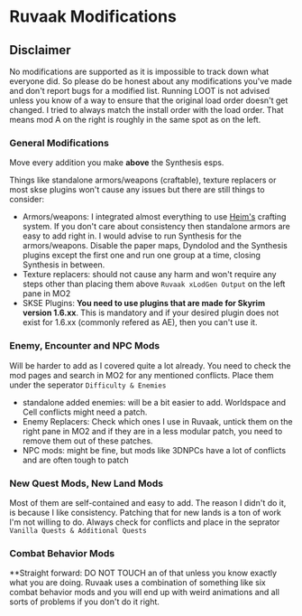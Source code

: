 # Ruvaak Modifications

## Disclaimer

No modifications are supported as it is impossible to track down what everyone did. So please do be honest about any modifications you've made and don't report bugs for a modified list.
Running LOOT is not advised unless you know of a way to ensure that the original load order doesn't get changed.
I tried to always match the install order with the load order. That means mod A on the right is roughly in the same spot as on the left.

### General Modifications


Move every addition you make **above** the Synthesis esps.

Things like standalone armors/weapons (craftable), texture replacers or most skse plugins won't cause any issues but there are still things to consider:
- Armors/weapons: I integrated almost everything to use [Heim's](https://www.nexusmods.com/skyrimspecialedition/mods/54207) crafting system. If you don't care about consistency then standalone armors are easy to add right in. I would advise to run Synthesis for the armors/weapons. Disable the paper maps, Dyndolod and the Synthesis plugins except the first one and run one group at a time, closing Synthesis in between.
- Texture replacers: should not cause any harm and won't require any steps other than placing them above ``Ruvaak xLodGen Output`` on the left pane in MO2
- SKSE Plugins: **You need to use plugins that are made for Skyrim version 1.6.xx**. This is mandatory and if your desired plugin does not exist for 1.6.xx (commonly refered as AE), then you can't use it.

### Enemy, Encounter and NPC Mods

Will be harder to add as I covered quite a lot already. You need to check the mod pages and search in MO2 for any mentioned conflicts. Place them under the seperator ``Difficulty & Enemies``

- standalone added enemies: will be a bit easier to add. Worldspace and Cell conflicts might need a patch. 
- Enemy Replacers: Check which ones I use in Ruvaak, untick them on the right pane in MO2 and if they are in a less modular patch, you need to remove them out of these patches. 
- NPC mods: might be fine, but mods like 3DNPCs have a lot of conflicts and are often tough to patch

### New Quest Mods, New Land Mods

Most of them are self-contained and easy to add. The reason I didn't do it, is because I like consistency. Patching that for new lands is a ton of work I'm not willing to do. Always check for conflicts and place in the seprator ``Vanilla Quests & Additional Quests``


### Combat Behavior Mods

**Straight forward: DO NOT TOUCH an of that unless you know exactly what you are doing. Ruvaak uses a combination of something like six combat behavior mods and you will end up with weird animations and all sorts of problems if you don't do it right.